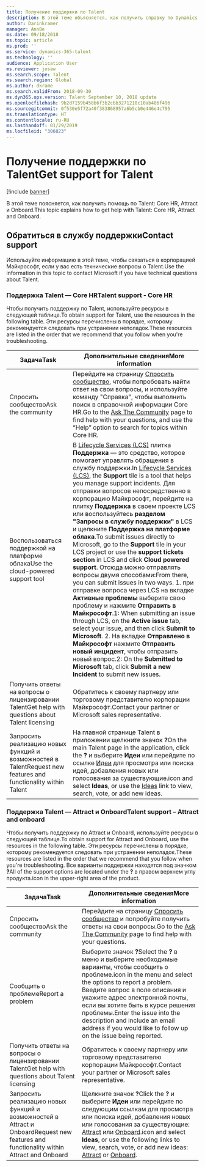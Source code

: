 ```yaml
---
title: Получение поддержки по Talent
description: В этой теме объясняется, как получить справку по Dynamics 365 for Talent.
author: Darinkramer
manager: AnnBe
ms.date: 09/18/2018
ms.topic: article
ms.prod: ''
ms.service: dynamics-365-talent
ms.technology: ''
audience: Application User
ms.reviewer: josaw
ms.search.scope: Talent
ms.search.region: Global
ms.author: dkrame
ms.search.validFrom: 2018-09-30
ms.dyn365.ops.version: Talent September 10, 2018 update
ms.openlocfilehash: 9b2d7159b458b6f3b2cbb3271210c10ab486f496
ms.sourcegitcommit: 0f530e5f72a40f383868957a6b5cb0e446e4c795
ms.translationtype: HT
ms.contentlocale: ru-RU
ms.lasthandoff: 01/29/2019
ms.locfileid: "306023"
---
```

# <a name="get-support-for-talent"></a><span data-ttu-id="b3f6c-103">Получение поддержки по Talent</span><span class="sxs-lookup"><span data-stu-id="b3f6c-103">Get support for Talent</span></span>

[!include [banner](includes/banner.md)]

<span data-ttu-id="b3f6c-104">В этой теме поясняется, как получить помощь по Talent: Core HR, Attract и Onboard.</span><span class="sxs-lookup"><span data-stu-id="b3f6c-104">This topic explains how to get help with Talent: Core HR, Attract and Onboard.</span></span>

<a name="contact-support"></a><span data-ttu-id="b3f6c-105">Обратиться в службу поддержки</span><span class="sxs-lookup"><span data-stu-id="b3f6c-105">Contact support</span></span>
---------------

<span data-ttu-id="b3f6c-106">Используйте информацию в этой теме, чтобы связаться в корпорацией Майкрософт, если у вас есть технические вопросы о Talent.</span><span class="sxs-lookup"><span data-stu-id="b3f6c-106">Use the information in this topic to contact Microsoft if you have technical questions about Talent.</span></span>

### <a name="talent-support---core-hr"></a><span data-ttu-id="b3f6c-107">Поддержка Talent — Core HR</span><span class="sxs-lookup"><span data-stu-id="b3f6c-107">Talent support - Core HR</span></span>

<span data-ttu-id="b3f6c-108">Чтобы получить поддержку по Talent, используйте ресурсы в следующей таблице.</span><span class="sxs-lookup"><span data-stu-id="b3f6c-108">To obtain support for Talent, use the resources in the following table.</span></span> <span data-ttu-id="b3f6c-109">Эти ресурсы перечислены в порядке, которому рекомендуется следовать при устранении неполадок.</span><span class="sxs-lookup"><span data-stu-id="b3f6c-109">These resources are listed in the order that we recommend that you follow when you're troubleshooting.</span></span>

| <span data-ttu-id="b3f6c-110">**Задача**</span><span class="sxs-lookup"><span data-stu-id="b3f6c-110">**Task**</span></span>                                                | <span data-ttu-id="b3f6c-111">**Дополнительные сведения**</span><span class="sxs-lookup"><span data-stu-id="b3f6c-111">**More information**</span></span>                                                                                                                                                                                                                                                                                                                                                                                                                                                                                                                                            |
|---------------------------------------------------------|-----------------------------------------------------------------------------------------------------------------------------------------------------------------------------------------------------------------------------------------------------------------------------------------------------------------------------------------------------------------------------------------------------------------------------------------------------------------------------------------------------------------------------------------------------------------|
| <span data-ttu-id="b3f6c-112">Спросить сообщество</span><span class="sxs-lookup"><span data-stu-id="b3f6c-112">Ask the community</span></span>                                      | <span data-ttu-id="b3f6c-113">Перейдите на страницу [Спросить сообщество](https://community.dynamics.com/365/talent), чтобы попробовать найти ответ на свои вопросы, и используйте команду "Справка", чтобы выполнить поиск в справочной информации Core HR.</span><span class="sxs-lookup"><span data-stu-id="b3f6c-113">Go to the [Ask The Community](https://community.dynamics.com/365/talent) page to find help with your questions, and use the “Help” option to search for topics within Core HR.</span></span>                                                                                                                                                                                                                                                                                                                                                                                  |
| <span data-ttu-id="b3f6c-114">Воспользоваться поддержкой на платформе облака</span><span class="sxs-lookup"><span data-stu-id="b3f6c-114">Use the cloud-powered support tool</span></span>                     | <span data-ttu-id="b3f6c-115">В [Lifecycle Services (LCS)](https://lcs.dynamics.com/) плитка **Поддержка** — это средство, которое помогает управлять обращения в службу поддержки.</span><span class="sxs-lookup"><span data-stu-id="b3f6c-115">In [Lifecycle Services (LCS)](https://lcs.dynamics.com/), the **Support** tile is a tool that helps you manage support incidents.</span></span> <span data-ttu-id="b3f6c-116">Для отправки вопросов непосредственно в корпорацию Майкрософт, перейдите на плитку **Поддержка** в своем проекте LCS или воспользуйтесь **разделом "Запросы в службу поддержки"** в LCS и щелкните **Поддержка на платформе облака**.</span><span class="sxs-lookup"><span data-stu-id="b3f6c-116">To submit issues directly to Microsoft, go to the **Support** tile in your LCS project or use the **support tickets section** in LCS and click **Cloud powered support**.</span></span> <span data-ttu-id="b3f6c-117">Отсюда можно отправлять вопросы двумя способами:</span><span class="sxs-lookup"><span data-stu-id="b3f6c-117">From there, you can submit issues in two ways.</span></span> <span data-ttu-id="b3f6c-118">1. при отправке вопроса через LCS на вкладке **Активные проблемы** выберите свою проблему и нажмите **Отправить в Майкрософт**.</span><span class="sxs-lookup"><span data-stu-id="b3f6c-118">1: When submitting an issue through LCS, on the **Active issue** tab, select your issue, and then click **Submit to Microsoft**.</span></span> <span data-ttu-id="b3f6c-119">2. На вкладке **Отправлено в Майкрософт** нажмите **Отправить новый инцидент**, чтобы отправить новый вопрос.</span><span class="sxs-lookup"><span data-stu-id="b3f6c-119">2: On the **Submitted to Microsoft** tab, click **Submit a new Incident** to submit new issues.</span></span> |
| <span data-ttu-id="b3f6c-120">Получить ответы на вопросы о лицензировании Talent</span><span class="sxs-lookup"><span data-stu-id="b3f6c-120">Get help with questions about Talent licensing</span></span>         | <span data-ttu-id="b3f6c-121">Обратитесь к своему партнеру или торговому представителю корпорации Майкрософт.</span><span class="sxs-lookup"><span data-stu-id="b3f6c-121">Contact your partner or Microsoft sales representative.</span></span>                                                                                                                                                                                                                                                                                                                                                                                                                                                                                                         |
| <span data-ttu-id="b3f6c-122">Запросить реализацию новых функций и возможностей в Talent</span><span class="sxs-lookup"><span data-stu-id="b3f6c-122">Request new features and functionality within Talent</span></span> | <span data-ttu-id="b3f6c-123">На главной странице Talent в приложении щелкните значок **?**</span><span class="sxs-lookup"><span data-stu-id="b3f6c-123">On the main Talent page in the application, click the **?**</span></span> <span data-ttu-id="b3f6c-124">и выберите **Идеи** или перейдите по ссылке [Идеи](https://powerusers.microsoft.com/t5/Ideas-for-Human-Resources/idb-p/HumanResources) для просмотра или поиска идей, добавления новых или голосования за существующие.</span><span class="sxs-lookup"><span data-stu-id="b3f6c-124">icon and select **Ideas**, or use the [Ideas](https://powerusers.microsoft.com/t5/Ideas-for-Human-Resources/idb-p/HumanResources) link to view, search, vote, or add new ideas.</span></span>                                                                                                                                                                                                                                                                                                                      |

### <a name="talent-support--attract-and-onboard"></a><span data-ttu-id="b3f6c-125">Поддержка Talent — Attract и Onboard</span><span class="sxs-lookup"><span data-stu-id="b3f6c-125">Talent support – Attract and onboard</span></span>

<span data-ttu-id="b3f6c-126">Чтобы получить поддержку по Attract и Onboard, используйте ресурсы в следующей таблице.</span><span class="sxs-lookup"><span data-stu-id="b3f6c-126">To obtain support for Attract and Onboard, use the resources in the following table.</span></span> <span data-ttu-id="b3f6c-127">Эти ресурсы перечислены в порядке, которому рекомендуется следовать при устранении неполадок.</span><span class="sxs-lookup"><span data-stu-id="b3f6c-127">These resources are listed in the order that we recommend that you follow when you're troubleshooting.</span></span> <span data-ttu-id="b3f6c-128">Все варианты поддержки находятся под значком **?**</span><span class="sxs-lookup"><span data-stu-id="b3f6c-128">All of the support options are located under the **?**</span></span> <span data-ttu-id="b3f6c-129">в правом верхнем углу продукта.</span><span class="sxs-lookup"><span data-stu-id="b3f6c-129">icon in the upper-right area of the product.</span></span>

| <span data-ttu-id="b3f6c-130">**Задача**</span><span class="sxs-lookup"><span data-stu-id="b3f6c-130">**Task**</span></span>                                                                | <span data-ttu-id="b3f6c-131">**Дополнительные сведения**</span><span class="sxs-lookup"><span data-stu-id="b3f6c-131">**More information**</span></span>                                                                                                                                                                                                                                                                           |
|-------------------------------------------------------------------------|------------------------------------------------------------------------------------------------------------------------------------------------------------------------------------------------------------------------------------------------------------------------------------------------|
| <span data-ttu-id="b3f6c-132">Спросить сообщество</span><span class="sxs-lookup"><span data-stu-id="b3f6c-132">Ask the community</span></span>                                                      | <span data-ttu-id="b3f6c-133">Перейдите на страницу [Спросить сообщество](https://community.dynamics.com/365/talent) и попробуйте получить ответы на свои вопросы.</span><span class="sxs-lookup"><span data-stu-id="b3f6c-133">Go to the [Ask The Community](https://community.dynamics.com/365/talent) page to find help with your questions.</span></span>                                                                                                                                                                                |
| <span data-ttu-id="b3f6c-134">Сообщить о проблеме</span><span class="sxs-lookup"><span data-stu-id="b3f6c-134">Report a problem</span></span>                                                        | <span data-ttu-id="b3f6c-135">Выберите значок **?**</span><span class="sxs-lookup"><span data-stu-id="b3f6c-135">Select the **?**</span></span> <span data-ttu-id="b3f6c-136">в меню и выберите необходимые варианты, чтобы сообщить о проблеме.</span><span class="sxs-lookup"><span data-stu-id="b3f6c-136">icon in the menu and select the options to report a problem.</span></span> <span data-ttu-id="b3f6c-137">Введите вопрос в поле описания и укажите адрес электронной почты, если вы хотите быть в курсе решения проблемы.</span><span class="sxs-lookup"><span data-stu-id="b3f6c-137">Enter the issue into the description and include an email address if you would like to follow up on the issue being reported.</span></span>                                                                                           |
| <span data-ttu-id="b3f6c-138">Получить ответы на вопросы о лицензировании Talent</span><span class="sxs-lookup"><span data-stu-id="b3f6c-138">Get help with questions about Talent licensing</span></span>                         | <span data-ttu-id="b3f6c-139">Обратитесь к своему партнеру или торговому представителю корпорации Майкрософт.</span><span class="sxs-lookup"><span data-stu-id="b3f6c-139">Contact your partner or Microsoft sales representative.</span></span>                                                                                                                                                                                                                                        |
| <span data-ttu-id="b3f6c-140">Запросить реализацию новых функций и возможностей в Attract и Onboard</span><span class="sxs-lookup"><span data-stu-id="b3f6c-140">Request new features and functionality within Attract and Onboard</span></span> | <span data-ttu-id="b3f6c-141">Щелкните значок **?**</span><span class="sxs-lookup"><span data-stu-id="b3f6c-141">Click the **?**</span></span> <span data-ttu-id="b3f6c-142">и выберите **Идеи** или перейдите по следующим ссылкам для просмотра или поиска идей, добавления новых или голосования за существующие: [Attract](https://powerusers.microsoft.com/t5/Ideas-for-Attract/idb-p/Attract) или [Onboard](https://powerusers.microsoft.com/t5/Ideas-for-Onboard/idb-p/Onboard).</span><span class="sxs-lookup"><span data-stu-id="b3f6c-142">icon and select **Ideas**, or use the following links to view, search, vote, or add new ideas: [Attract](https://powerusers.microsoft.com/t5/Ideas-for-Attract/idb-p/Attract) or [Onboard](https://powerusers.microsoft.com/t5/Ideas-for-Onboard/idb-p/Onboard).</span></span> |
